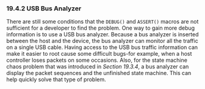 <!--- @file
  19.4.2 USB Bus Analyzer

  Copyright (c) 2012-2018, Intel Corporation. All rights reserved.<BR>

  Redistribution and use in source (original document form) and 'compiled'
  forms (converted to PDF, epub, HTML and other formats) with or without
  modification, are permitted provided that the following conditions are met:

  1) Redistributions of source code (original document form) must retain the
     above copyright notice, this list of conditions and the following
     disclaimer as the first lines of this file unmodified.

  2) Redistributions in compiled form (transformed to other DTDs, converted to
     PDF, epub, HTML and other formats) must reproduce the above copyright
     notice, this list of conditions and the following disclaimer in the
     documentation and/or other materials provided with the distribution.

  THIS DOCUMENTATION IS PROVIDED BY TIANOCORE PROJECT "AS IS" AND ANY EXPRESS OR
  IMPLIED WARRANTIES, INCLUDING, BUT NOT LIMITED TO, THE IMPLIED WARRANTIES OF
  MERCHANTABILITY AND FITNESS FOR A PARTICULAR PURPOSE ARE DISCLAIMED. IN NO
  EVENT SHALL TIANOCORE PROJECT  BE LIABLE FOR ANY DIRECT, INDIRECT, INCIDENTAL,
  SPECIAL, EXEMPLARY, OR CONSEQUENTIAL DAMAGES (INCLUDING, BUT NOT LIMITED TO,
  PROCUREMENT OF SUBSTITUTE GOODS OR SERVICES; LOSS OF USE, DATA, OR PROFITS;
  OR BUSINESS INTERRUPTION) HOWEVER CAUSED AND ON ANY THEORY OF LIABILITY,
  WHETHER IN CONTRACT, STRICT LIABILITY, OR TORT (INCLUDING NEGLIGENCE OR
  OTHERWISE) ARISING IN ANY WAY OUT OF THE USE OF THIS DOCUMENTATION, EVEN IF
  ADVISED OF THE POSSIBILITY OF SUCH DAMAGE.

-->

### 19.4.2 USB Bus Analyzer

There are still some conditions that the `DEBUG()` and `ASSERT()` macros are
not sufficient for a developer to find the problem. One way to gain more debug
information is to use a USB bus analyzer. Because a bus analyzer is inserted
between the host and the device, the bus analyzer can monitor all the traffic
on a single USB cable. Having access to the USB bus traffic information can
make it easier to root cause some difficult bugs-for example, when a host
controller loses packets on some occasions. Also, for the state machine chaos
problem that was introduced in _Section 19.3.4_, a bus analyzer can display the
packet sequences and the unfinished state machine. This can help quickly solve
that type of problem.
